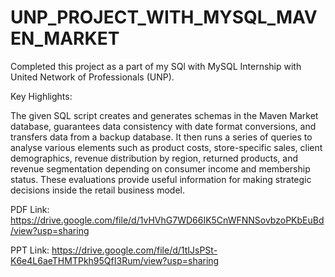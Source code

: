 # UNP_PROJECT_WITH_MYSQL_MAVEN_MARKET

Completed this project as a part of my SQl with MySQL Internship with United Network of Professionals (UNP).

Key Highlights:

The given SQL script creates and generates schemas in the Maven Market database, guarantees data consistency with date format conversions, and transfers data from a backup database. It then runs a series of queries to analyse various elements such as product costs, store-specific sales, client demographics, revenue distribution by region, returned products, and revenue segmentation depending on consumer income and membership status. These evaluations provide useful information for making strategic decisions inside the retail business model.

PDF Link: https://drive.google.com/file/d/1vHVhG7WD66IK5CnWFNNSovbzoPKbEuBd/view?usp=sharing

PPT Link: https://drive.google.com/file/d/1tIJsPSt-K6e4L6aeTHMTPkh95QfI3Rum/view?usp=sharing
